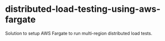 # distributed-load-testing-using-aws-fargate
Solution to setup AWS Fargate to run multi-region distributed load tests.
